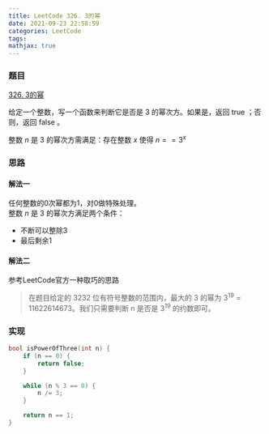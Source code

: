 ```yaml
---
title: LeetCode 326. 3的幂
date: 2021-09-23 22:58:59
categories: LeetCode
tags:
mathjax: true
---
```


### 题目
[326. 3的幂](https://leetcode-cn.com/problems/power-of-three/)

给定一个整数，写一个函数来判断它是否是 3 的幂次方。如果是，返回 true ；否则，返回 false 。  
<!-- more -->
整数 $n$ 是 3 的幂次方需满足：存在整数 $x$ 使得 $n==3^x$

### 思路
#### 解法一
任何整数的0次幂都为1，对0做特殊处理。  
整数 $n$ 是 3 的幂次方满足两个条件：

- 不断可以整除3
- 最后剩余1

#### 解法二
参考LeetCode官方一种取巧的思路

> 在题目给定的 3232 位有符号整数的范围内，最大的 3 的幂为 $3^{19} = 11622614673$。我们只需要判断 n 是否是 $3^{19}$ 的约数即可。

### 实现
``` cpp
bool isPowerOfThree(int n) {
    if (n == 0) {
        return false;
    }

    while (n % 3 == 0) {
        n /= 3;
    }

    return n == 1;
}
```
